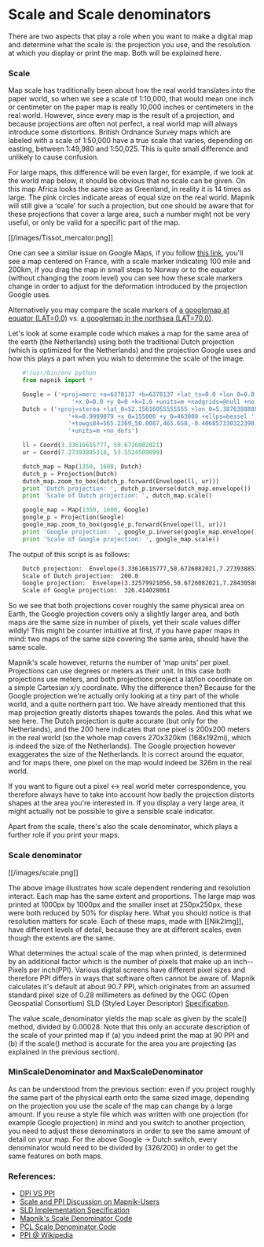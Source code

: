 # Scale and Scale denominators

There are two aspects that play a role when you want to make a digital map and determine what the scale is: the projection you use, and the resolution at which you display or print the map. Both will be explained here.

### Scale
Map scale has traditionally been about how the real world translates into the paper world, so when we see a scale of 1:10,000, that would mean one inch or centimeter on the paper map is really 10,000 inches or centimeters in the real world. However, since every map is the result of a projection, and because projections are often not perfect, a real world map will always introduce some distortions. British Ordnance Survey maps which are labeled with a scale of 1:50,000 have a true scale that varies, depending on easting, between 1:49,980 and 1:50,025. This is quite small difference and unlikely to cause confusion.

For large maps, this difference will be even larger, for example, if we look at the world map below, it should be obvious that no scale can be given. On this map Africa looks the same size as Greenland, in reality it is 14 times as large. The pink circles indicate areas of equal size on the real world. Mapnik will still give a ‘scale’ for such a projection, but one should be aware that for these projections that cover a large area, such a number might not be very useful, or only be valid for a specific part of the map.

[[/images/Tissot_mercator.png]]

One can see a similar issue on Google Maps, if you follow [this link](http://maps.google.com/?ie=UTF8&ll=46.589069,2.548828&spn=7.504362,14.150391&z=6), you'll see a map centered on France, with a scale marker indicating 100 mile and 200km, if you drag the map in small steps to Norway or to the equator (without changing the zoom level) you can see how these scale markers change in order to adjust for the deformation introduced by the projection Google uses.

Alternatively you may compare the scale markers of [a googlemap at equator (LAT=0.0)](http://maps.google.com/maps?q=0.0,0.0&z=15) vs. [a googlemap in the northsea (LAT=70.0)](http://maps.google.com/maps?q=70.0,0.0&z=15).

Let's look at some example code which makes a map for the same area of the earth (the Netherlands) using both the traditional Dutch projection (which is optimized for the Netherlands) and the projection Google uses and how this plays a part when you wish to determine the scale of the image.


```python
    #!/usr/bin/env python
    from mapnik import *

    Google = ('+proj=merc +a=6378137 +b=6378137 +lat_ts=0.0 +lon_0=0.0 '
                  '+x_0=0.0 +y_0=0 +k=1.0 +units=m +nadgrids=@null +no_defs +over')
    Dutch = ('+proj=sterea +lat_0=52.15616055555555 +lon_0=5.38763888888889 '
                 '+k=0.9999079 +x_0=155000 +y_0=463000 +ellps=bessel '
                 '+towgs84=565.2369,50.0087,465.658,-0.406857330322398,0.3507322398,-1.8703473836068,4.0812 '
                 '+units=m +no_defs')

    ll = Coord(3.33616615777, 50.6726082021)
    ur = Coord(7.27393885318, 53.5524509099)

    dutch_map = Map(1350, 1600, Dutch)
    dutch_p = Projection(Dutch)
    dutch_map.zoom_to_box(dutch_p.forward(Envelope(ll, ur)))
    print 'Dutch projection: ', dutch_p.inverse(dutch_map.envelope())
    print 'Scale of Dutch projection: ', dutch_map.scale()

    google_map = Map(1350, 1600, Google)
    google_p = Projection(Google)
    google_map.zoom_to_box(google_p.forward(Envelope(ll, ur)))
    print 'Google projection: ', google_p.inverse(google_map.envelope())
    print 'Scale of Google projection: ', google_map.scale()
```

The output of this script is as follows:

```sh
    Dutch projection:  Envelope(3.33616615777,50.6726082021,7.27393885318,53.5524509099)
    Scale of Dutch projection:  200.0
    Google projection:  Envelope(3.32579921056,50.6726082021,7.28430580039,53.5524509099)
    Scale of Google projection:  326.414028061
```

So we see that both projections cover roughly the same physical area on Earth, the Google projection covers only a slightly larger area, and both maps are the same size in number of pixels, yet their scale values differ wildly! This might be counter intuitive at first, if you have paper maps in mind: two maps of the same size covering the same area, should have the same scale.

Mapnik's scale however, returns the number of ‘map units’ per pixel. Projections can use degrees or meters as their unit. In this case both projections use meters, and both projections project a lat/lon coordinate on a simple Cartesian x/y coordinate. Why the difference then? Because for the Google projection we're actually only looking at a tiny part of the whole world, and a quite northern part too. We have already mentioned that this map projection greatly distorts shapes towards the poles. And this what we see here. The Dutch projection is quite accurate (but only for the Netherlands), and the 200 here indicates that one pixel is 200x200 meters in the real world (so the whole map covers 270x320km (168x192mi), which is indeed the size of the Netherlands). The Google projection however exaggerates the size of the Netherlands. It is correct around the equator, and for maps there, one pixel on the map would indeed be 326m in the real world.

If you want to figure out a pixel <-> real world meter correspondence, you therefore always have to take into account how badly the projection distorts shapes at the area you're interested in. If you display a very large area, it might actually not be possible to give a sensible scale indicator.

Apart from the scale, there's also the scale denominator, which plays a further role if you print your maps.

### Scale denominator

[[/images/scale.png]]

The above image illustrates how scale dependent rendering and resolution interact. Each map has the same extent and proportions. The large map was printed at 1000px by 1000px and the smaller inset at 250px250px, these were both reduced by 50% for display here. What you should notice is that resolution matters for scale. Each of these maps, made with [[Nik2Img]], have different levels of detail, because they are at different scales, even though the extents are the same. 

What determines the actual scale of the map when printed, is determined by an additional factor which is the number of pixels that make up an inch--Pixels per inch(PPI). Various digital screens have different pixel sizes and therefore PPI differs in ways that software often cannot be aware of.  Mapnik calculates it's default at about 90.7 PPI, which originates from an assumed standard pixel size of 0.28 millimeters as defined by the OGC (Open Geospatial Consortium) SLD (Styled Layer Descriptor) [Specification](http://www.opengeospatial.org/standards/sld).

The value scale_denominator yields the map scale as given by the scale() method, divided by 0.00028. Note that this only an accurate description of the scale of your printed map if (a) you indeed print the map at 90 PPI and (b) if the scale() method is accurate for the area you are projecting (as explained in the previous section).


### MinScaleDenominator and MaxScaleDenominator

As can be understood from the previous section: even if you project roughly the same part of the physical earth onto the same sized image, depending on the projection you use the scale of the map can change by a large amount. If you reuse a style file which was written with one projection (for example Google projection) in mind and you switch to another projection, you need to adjust these denominators in order to see the same amount of detail on your map. For the above Google -> Dutch switch, every denominator would need to be divided by (326/200) in order to get the same features on both maps.


### References:

 * [DPI VS PPI](http://www.rideau-info.com/photos/printshop.html)
 * [Scale and PPI Discussion on Mapnik-Users](https://lists.berlios.de/pipermail/mapnik-users/2008-November/001415.html)
 * [SLD Implementation Specification](http://portal.opengeospatial.org/files/?artifact_id=1188)
 * [Mapnik's Scale Denominator Code](https://github.com/mapnik/mapnik/blob/master/src/scale_denominator.cpp)
 * [PCL Scale Denominator Code](http://trac.gispython.org/lab/browser/PCL/trunk/PCL-Core/cartography/context/rendering.py#L112)
 * [PPI @ Wikipedia](http://en.wikipedia.org/wiki/Pixels_per_inch)
